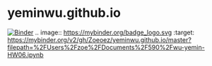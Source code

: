 # yeminwu.github.io
[![Binder](https://mybinder.org/badge_logo.svg)](https://mybinder.org/v2/gh/Zoeoez/yeminwu.github.io/master?filepath=%2FUsers%2Fzoe%2FDocuments%2F590%2Fwu-yemin-HW06.ipynb)
.. image:: https://mybinder.org/badge_logo.svg
 :target: https://mybinder.org/v2/gh/Zoeoez/yeminwu.github.io/master?filepath=%2FUsers%2Fzoe%2FDocuments%2F590%2Fwu-yemin-HW06.ipynb
